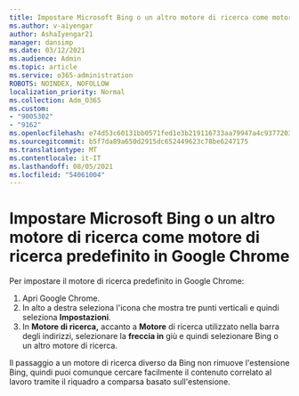 ```yaml
---
title: Impostare Microsoft Bing o un altro motore di ricerca come motore di ricerca predefinito in Google Chrome
ms.author: v-aiyengar
author: AshaIyengar21
manager: dansimp
ms.date: 03/12/2021
ms.audience: Admin
ms.topic: article
ms.service: o365-administration
ROBOTS: NOINDEX, NOFOLLOW
localization_priority: Normal
ms.collection: Adm_O365
ms.custom:
- "9005302"
- "9162"
ms.openlocfilehash: e74d53c60131bb0571fed1e3b219116733aa79947a4c93772039da3bee0660d8
ms.sourcegitcommit: b5f7da89a650d2915dc652449623c78be6247175
ms.translationtype: MT
ms.contentlocale: it-IT
ms.lasthandoff: 08/05/2021
ms.locfileid: "54061004"
---
```

# <a name="set-microsoft-bing-or-another-search-engine-as-the-default-search-engine-in-google-chrome"></a>Impostare Microsoft Bing o un altro motore di ricerca come motore di ricerca predefinito in Google Chrome

Per impostare il motore di ricerca predefinito in Google Chrome:

1. Apri Google Chrome.
1. In alto a destra seleziona l'icona che mostra tre punti verticali e quindi seleziona **Impostazioni**.
1. In **Motore di ricerca,** accanto a **Motore** di ricerca utilizzato nella barra degli indirizzi, selezionare la **freccia in** giù e quindi selezionare Bing o un altro motore di ricerca.

Il passaggio a un motore di ricerca diverso da Bing non rimuove l'estensione Bing, quindi puoi comunque cercare facilmente il contenuto correlato al lavoro tramite il riquadro a comparsa basato sull'estensione.
